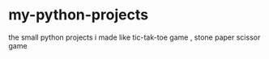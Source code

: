 # my-python-projects
the small python projects i made like tic-tak-toe game , stone paper scissor game 
